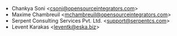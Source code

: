 - Chankya Soni \<<csoni@opensourceintegrators.com>\>
- Maxime Chambreuil \<<mchambreuil@opensourceintegrators.com>\>
- Serpent Consulting Services Pvt. Ltd. \<<support@serpentcs.com>\>
- Levent Karakas \<<leventk@eska.biz>\>
